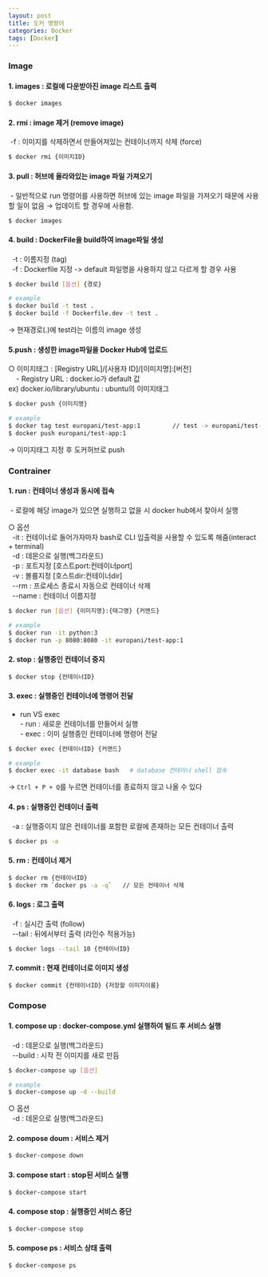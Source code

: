 ```yaml
---
layout: post
title: 도커 명령어
categories: Docker
tags: [Docker]
---
```


### Image

#### 1. images : 로컬에 다운받아진 image 리스트 출력

```bash
$ docker images
```

#### 2. rmi : image 제거 (remove image)
 -f : 이미지를 삭제하면서 만들어져있는 컨테이너까지 삭제 (force)

```bash
$ docker rmi {이미지ID}
```

#### 3. pull : 허브에 올라와있는 image 파일 가져오기   
 - 일반적으로 run 명령어를 사용하면 허브에 있는 image 파일을 가져오기 때문에 사용할 일이 없음 → 업데이트 할 경우에 사용함.

```bash
$ docker images
```

#### 4. build : DockerFile을 build하여 image파일 생성 
  -t : 이름지정 (tag)  
  -f : Dockerfile 지정 -> default 파일명을 사용하지 않고 다르게 할 경우 사용

```bash
$ docker build [옵션] {경로} 

# example
$ docker build -t test .
$ docker build -f Dockerfile.dev -t test .
```
→ 현재경로(.)에 test라는 이름의 image 생성

#### 5.push : 생성한 image파일을 Docker Hub에 업로드

  ○ 이미지태그 : [Registry URL]/[사용자 ID]/[이미지명]:[버전]  
    \- Registry URL : docker.io가 default 값  
    ex) docker.io/library/ubuntu : ubuntu의 이미지태그


```bash
$ docker push {이미지명} 

# example
$ docker tag test europani/test-app:1         // test -> europani/test-app:1 로 태그지정
$ docker push europani/test-app:1
```
→ 이미지태그 지정 후 도커허브로 push

### Contrainer

#### 1. run : 컨테이너 생성과 동시에 접속   
 - 로컬에 해당 image가 있으면 실행하고 없을 시 docker hub에서 찾아서 실행

○ 옵션   
  -it : 컨테이너로 들어가자마자 bash로 CLI 입출력을 사용할 수 있도록 해줌(interact + terminal)   
  -d : 데몬으로 실행(백그라운드)  
  -p : 포트지정 [호스트port:컨테이너port]  
  -v : 볼륨지정 [호스트dir:컨테이너dir]   
  -\-rm : 프로세스 종료시 자동으로 컨테이너 삭제  
  -\-name : 컨테이너 이름지정

```bash
$ docker run [옵션] {이미지명}:{태그명} {커맨드} 

# example
$ docker run -it python:3
$ docker run -p 8080:8080 -it europani/test-app:1
```

#### 2. stop : 실행중인 컨테이너 중지

```bash
$ docker stop {컨테이너ID}
```

#### 3. exec : 실행중인 컨테이너에 명령어 전달  
 - run VS exec  
    \- run : 새로운 컨테이너를 만들어서 실행  
    \- exec : 이미 실행중인 컨테이너에 명령어 전달

```bash
$ docker exec {컨테이너ID} {커맨드}

# example
$ docker exec -it database bash   # database 컨테이너 shell 접속 
```
→ `Ctrl + P + Q`를 누르면 컨테이너를 종료하지 않고 나올 수 있다

#### 4. ps : 실행중인 컨테이너 출력   
  -a : 실행중이지 않은 컨테이너를 포함한 로컬에 존재하는 모든 컨테이너 출력

```bash
$ docker ps -a
```

#### 5. rm : 컨테이너 제거   

```bash
$ docker rm {컨테이너ID}
$ docker rm `docker ps -a -q`   // 모든 컨테이너 삭제
```

#### 6. logs : 로그 출력
  -f : 실시간 출력 (follow)   
  -\-tail : 뒤에서부터 출력 (라인수 적용가능)

```bash
$ docker logs --tail 10 {컨테이너ID}
```

#### 7. commit : 현재 컨테이너로 이미지 생성   

```bash
$ docker commit {컨테이너ID} {저장할 이미지이름}
```


### Compose

#### 1. compose up : docker-compose.yml 실행하여 빌드 후 서비스 실행
  -d : 데몬으로 실행(백그라운드)  
  -\-build : 시작 전 이미지를 새로 만듬 

```bash
$ docker-compose up [옵션]

# example
$ docker-compose up -d --build
```

○ 옵션   
  -d : 데몬으로 실행(백그라운드)

#### 2. compose doum : 서비스 제거

```bash
$ docker-compose down
```

#### 3. compose start : stop된 서비스 실행

```bash
$ docker-compose start
```

#### 4. compose stop : 실행중인 서비스 중단

```bash
$ docker-compose stop
```

#### 5. compose ps : 서비스 상태 출력

```bash
$ docker-compose ps
```
